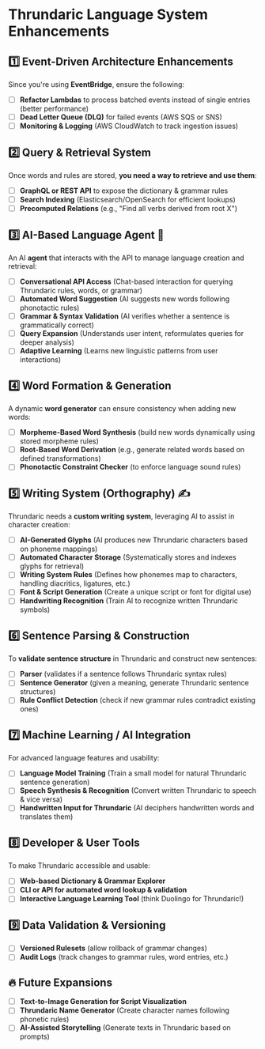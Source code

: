 # Thrundaric Language System Enhancements

## 1️⃣ Event-Driven Architecture Enhancements  
Since you're using **EventBridge**, ensure the following:  
- [ ] **Refactor Lambdas** to process batched events instead of single entries (better performance)  
- [ ] **Dead Letter Queue (DLQ)** for failed events (AWS SQS or SNS)  
- [ ] **Monitoring & Logging** (AWS CloudWatch to track ingestion issues)  

## 2️⃣ Query & Retrieval System  
Once words and rules are stored, **you need a way to retrieve and use them**:  
- [ ] **GraphQL or REST API** to expose the dictionary & grammar rules  
- [ ] **Search Indexing** (Elasticsearch/OpenSearch for efficient lookups)  
- [ ] **Precomputed Relations** (e.g., "Find all verbs derived from root X")  

## 3️⃣ AI-Based Language Agent 🤖  
An AI **agent** that interacts with the API to manage language creation and retrieval:  
- [ ] **Conversational API Access** (Chat-based interaction for querying Thrundaric rules, words, or grammar)  
- [ ] **Automated Word Suggestion** (AI suggests new words following phonotactic rules)  
- [ ] **Grammar & Syntax Validation** (AI verifies whether a sentence is grammatically correct)  
- [ ] **Query Expansion** (Understands user intent, reformulates queries for deeper analysis)  
- [ ] **Adaptive Learning** (Learns new linguistic patterns from user interactions)  

## 4️⃣ Word Formation & Generation  
A dynamic **word generator** can ensure consistency when adding new words:  
- [ ] **Morpheme-Based Word Synthesis** (build new words dynamically using stored morpheme rules)  
- [ ] **Root-Based Word Derivation** (e.g., generate related words based on defined transformations)  
- [ ] **Phonotactic Constraint Checker** (to enforce language sound rules)  

## 5️⃣ Writing System (Orthography) ✍️  
Thrundaric needs a **custom writing system**, leveraging AI to assist in character creation:  
- [ ] **AI-Generated Glyphs** (AI produces new Thrundaric characters based on phoneme mappings)  
- [ ] **Automated Character Storage** (Systematically stores and indexes glyphs for retrieval)  
- [ ] **Writing System Rules** (Defines how phonemes map to characters, handling diacritics, ligatures, etc.)  
- [ ] **Font & Script Generation** (Create a unique script or font for digital use)  
- [ ] **Handwriting Recognition** (Train AI to recognize written Thrundaric symbols)  

## 6️⃣ Sentence Parsing & Construction  
To **validate sentence structure** in Thrundaric and construct new sentences:  
- [ ] **Parser** (validates if a sentence follows Thrundaric syntax rules)  
- [ ] **Sentence Generator** (given a meaning, generate Thrundaric sentence structures)  
- [ ] **Rule Conflict Detection** (check if new grammar rules contradict existing ones)  

## 7️⃣ Machine Learning / AI Integration  
For advanced language features and usability:  
- [ ] **Language Model Training** (Train a small model for natural Thrundaric sentence generation)  
- [ ] **Speech Synthesis & Recognition** (Convert written Thrundaric to speech & vice versa)  
- [ ] **Handwritten Input for Thrundaric** (AI deciphers handwritten words and translates them)  

## 8️⃣ Developer & User Tools  
To make Thrundaric accessible and usable:  
- [ ] **Web-based Dictionary & Grammar Explorer**  
- [ ] **CLI or API for automated word lookup & validation**  
- [ ] **Interactive Language Learning Tool** (think Duolingo for Thrundaric!)  

## 9️⃣ Data Validation & Versioning  
- [ ] **Versioned Rulesets** (allow rollback of grammar changes)  
- [ ] **Audit Logs** (track changes to grammar rules, word entries, etc.)  

## 🔥 Future Expansions  
- [ ] **Text-to-Image Generation for Script Visualization**  
- [ ] **Thrundaric Name Generator** (Create character names following phonetic rules)  
- [ ] **AI-Assisted Storytelling** (Generate texts in Thrundaric based on prompts)  
